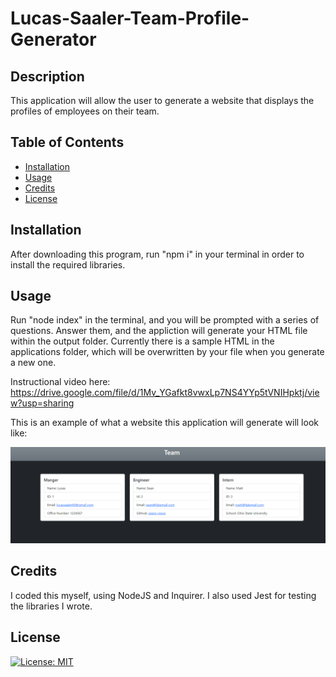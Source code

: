 # Lucas-Saaler-Team-Profile-Generator

## Description

This application will allow the user to generate a website that displays the profiles of employees on their team.

## Table of Contents

- [Installation](#installation)
- [Usage](#usage)
- [Credits](#credits)
- [License](#license)

## Installation

After downloading this program, run "npm i" in your terminal in order to install the required libraries.

## Usage

Run "node index" in the terminal, and you will be prompted with a series of questions. Answer them, and the appliction will generate your HTML file within the output folder. Currently there is a sample HTML in the applications folder, which will be overwritten by your file when you generate a new one.

Instructional video here: https://drive.google.com/file/d/1Mv_YGafkt8vwxLp7NS4YYp5tVNIHpktj/view?usp=sharing


This is an example of what a website this application will generate will look like:

![Website Preview](images/website-preview.png)

## Credits

I coded this myself, using NodeJS and Inquirer. I also used Jest for testing the libraries I wrote.

## License

[![License: MIT](https://img.shields.io/badge/License-MIT-yellow.svg)](https://opensource.org/licenses/MIT)